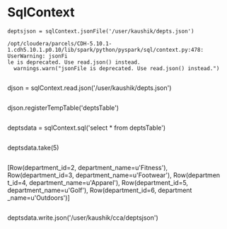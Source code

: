 # SqlContext

```
deptsjson = sqlContext.jsonFile('/user/kaushik/depts.json')
```
```
/opt/cloudera/parcels/CDH-5.10.1-1.cdh5.10.1.p0.10/lib/spark/python/pyspark/sql/context.py:478: 
UserWarning: jsonFi
le is deprecated. Use read.json() instead.
  warnings.warn("jsonFile is deprecated. Use read.json() instead.")
```
```

```
djson = sqlContext.read.json('/user/kaushik/depts.json')
```
```
djson.registerTempTable('deptsTable')
```
```
deptsdata = sqlContext.sql('select * from deptsTable')
```
```
deptsdata.take(5)
```

```
[Row(department_id=2, department_name=u'Fitness'), Row(department_id=3, department_name=u'Footwear'), Row(departmen
t_id=4, department_name=u'Apparel'), Row(department_id=5, department_name=u'Golf'), Row(department_id=6, department
_name=u'Outdoors')]
```
```
deptsdata.write.json('/user/kaushik/cca/deptsjson')
```
